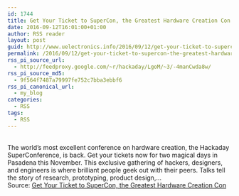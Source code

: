 ```yaml
---
id: 1744
title: Get Your Ticket to SuperCon, the Greatest Hardware Creation Con
date: 2016-09-12T16:01:00+01:00
author: RSS reader
layout: post
guid: http://www.uelectronics.info/2016/09/12/get-your-ticket-to-supercon-the-greatest-hardware-creation-con/
permalink: /2016/09/12/get-your-ticket-to-supercon-the-greatest-hardware-creation-con/
rss_pi_source_url:
  - http://feedproxy.google.com/~r/hackaday/LgoM/~3/-4manCwda8w/
rss_pi_source_md5:
  - 9f564f7487a79997fe752c7bba3ebbf6
rss_pi_canonical_url:
  - my_blog
categories:
  - RSS
tags:
  - RSS
---
```

&#013;  
The world’s most excellent conference on hardware creation, the Hackaday SuperConference, is back. Get your tickets now for two magical days in Pasadena this November. This exclusive gathering of hackers, designers, and engineers is where brilliant people geek out with their peers. Talks tell the story of research, prototyping, product design,…&#013;  
Source: <a href="http://feedproxy.google.com/~r/hackaday/LgoM/~3/-4manCwda8w/" target="_blank">Get Your Ticket to SuperCon, the Greatest Hardware Creation Con</a>